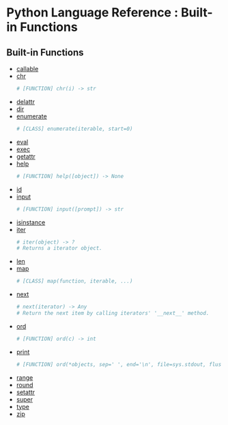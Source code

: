Python Language Reference : Built-in Functions
==============================================

Built-in Functions
------------------

- [callable](https://docs.python.org/3/library/functions.html#callable)
- [chr](https://docs.python.org/3/library/functions.html#chr)
    ```python
    # [FUNCTION] chr(i) -> str
    ```
- [delattr](https://docs.python.org/3/library/functions.html#delattr)
- [dir](https://docs.python.org/3/library/functions.html#dir)
- [enumerate](https://docs.python.org/3/library/functions.html#enumerate)
    ```python
    # [CLASS] enumerate(iterable, start=0)
    ```
- [eval](https://docs.python.org/3/library/functions.html#eval)
- [exec](https://docs.python.org/3/library/functions.html#exec)
- [getattr](https://docs.python.org/3/library/functions.html#getattr)
- [help](https://docs.python.org/3/library/functions.html#help)
    ```python
    # [FUNCTION] help([object]) -> None
    ```
- [id](https://docs.python.org/3/library/functions.html#id)
- [input](https://docs.python.org/3/library/functions.html#input)
    ```python
    # [FUNCTION] input([prompt]) -> str
    ```
- [isinstance](https://docs.python.org/3/library/functions.html#isinstance)
- [iter](https://docs.python.org/3/library/functions.html#iter)
    ```python
    # iter(object) -> ?
    # Returns a iterator object.
    ```
- [len](https://docs.python.org/3/library/functions.html#len)
- [map](https://docs.python.org/3/library/functions.html#map)
    ```python
    # [CLASS] map(function, iterable, ...)
    ```
- [next](https://docs.python.org/3/library/functions.html#next)
    ```python
    # next(iterator) -> Any
    # Return the next item by calling iterators' '__next__' method.
    ```
- [ord](https://docs.python.org/3/library/functions.html#ord)
    ```python
    # [FUNCTION] ord(c) -> int
    ```
- [print](https://docs.python.org/3/library/functions.html#print)
    ```python
    # [FUNCTION] ord(*objects, sep=' ', end='\n', file=sys.stdout, flush=False) -> None
    ```
- [range](https://docs.python.org/3/library/functions.html#func-range)
- [round](https://docs.python.org/3/library/functions.html#round)
- [setattr](https://docs.python.org/3/library/functions.html#setattr)
- [super](https://docs.python.org/3/library/functions.html#super)
- [type](https://docs.python.org/3/library/functions.html#type)
- [zip](https://docs.python.org/3/library/functions.html#zip)